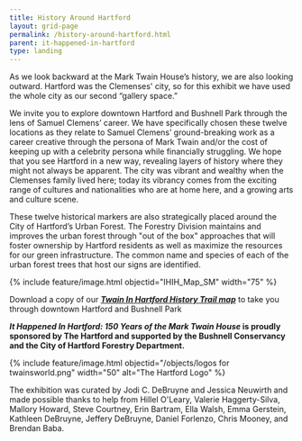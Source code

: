 ```yaml
---
title: History Around Hartford
layout: grid-page
permalink: /history-around-hartford.html
parent: it-happened-in-hartford
type: landing
---
```

As we look backward at the Mark Twain House’s history, we are also looking outward. Hartford was the Clemenses' city, so for this exhibit we have used the whole city as our second “gallery space.” 

We invite you to explore downtown Hartford and Bushnell Park through the lens of Samuel Clemens’ career. We have specifically chosen these twelve locations as they relate to Samuel Clemens’ ground-breaking work as a career creative through the persona of Mark Twain and/or the cost of keeping up with a celebrity persona while financially struggling. We hope that you see Hartford in a new way, revealing layers of history where they might not always be apparent. The city was vibrant and wealthy when the Clemenses family lived here; today its vibrancy comes from the exciting range of cultures and nationalities who are at home here, and a growing arts and culture scene.

These twelve historical markers are also strategically placed around the City of Hartford’s Urban Forest. The Forestry Division maintains and improves the urban forest through "out of the box" approaches that will foster ownership by Hartford residents as well as maximize the resources for our green infrastructure. The common name and species of each of the urban forest trees that host our signs are identified. 

{% include feature/image.html objectid="IHIH_Map_SM" width="75" %}

Download a copy of our <em><strong><a href="https://marktwainhouse.org/wp-content/uploads/2024/12/IHIHMapPDFsm.pdf">Twain In Hartford History Trail map</a></strong></em> to take you through downtown Hartford and Bushnell Park

**_It Happened In Hartford: 150 Years of the Mark Twain House_ is proudly sponsored by The Hartford and supported by the Bushnell Conservancy and the City of Hartford Forestry Department.**

{% include feature/image.html objectid="/objects/logos for twainsworld.png" width="50" alt="The Hartford Logo" %}

The exhibition was curated by Jodi C. DeBruyne and Jessica Neuwirth and made possible thanks to help from Hillel O'Leary, Valerie Haggerty-Silva, Mallory Howard, Steve Courtney, Erin Bartram, Ella Walsh, Emma Gerstein, Kathleen DeBruyne, Jeffery DeBruyne, Daniel Forlenzo, Chris Mooney, and Brendan Baba. 
